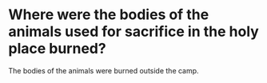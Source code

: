 # Where were the bodies of the animals used for sacrifice in the holy place burned?

The bodies of the animals were burned outside the camp.
